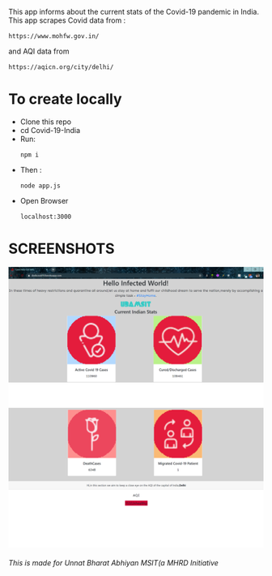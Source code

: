 This app informs about the current stats of the Covid-19 pandemic in India.<br>
This app scrapes Covid data from :
```
https://www.mohfw.gov.in/
```
and AQI data from
```
https://aqicn.org/city/delhi/
```
<h1>To create locally</h1>
<ul>
<li>Clone this repo</li>
<li>cd Covid-19-India </li>
<li>Run:</li>


```
npm i
```
<li> Then : </li>

```
node app.js
```

<li>Open Browser</li>

```
localhost:3000
```

</ul>

<h1>SCREENSHOTS</h1>
<img src = "covid.png">
<img src = "covid2.png">
<h6>This is made for Unnat Bharat Abhiyan MSIT(a MHRD Initiative</h6>
